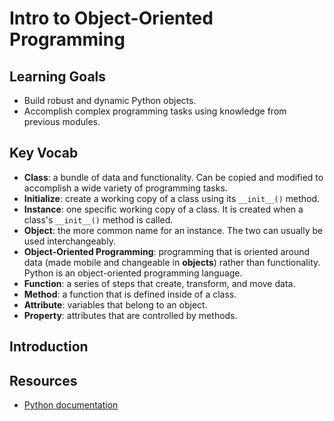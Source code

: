 # Intro to Object-Oriented Programming

## Learning Goals

- Build robust and dynamic Python objects.
- Accomplish complex programming tasks using knowledge from previous modules.

## Key Vocab

- **Class**: a bundle of data and functionality. Can be copied and modified to
accomplish a wide variety of programming tasks.
- **Initialize**: create a working copy of a class using its `__init__()`
method.
- **Instance**: one specific working copy of a class. It is created when a
class's `__init__()` method is called.
- **Object**: the more common name for an instance. The two can usually be used
interchangeably.
- **Object-Oriented Programming**: programming that is oriented around data
(made mobile and changeable in **objects**) rather than functionality. Python
is an object-oriented programming language.
- **Function**: a series of steps that create, transform, and move data.
- **Method**: a function that is defined inside of a class.
- **Attribute**: variables that belong to an object.
- **Property**: attributes that are controlled by methods.

## Introduction

## Resources

- [Python documentation][python docs]

[python docs]: https://docs.python.org/3/
